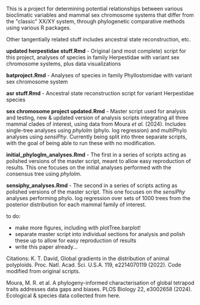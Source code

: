 This is a project for determining potential relationships between various bioclimatic variables and mammal sex chromosome systems that differ from the "classic" XX/XY system, through phylogenetic comparative methods using various R packages.

Other tangentially related stuff includes ancestral state reconstruction, etc.

**updated herpestidae stuff.Rmd** - Original (and most complete) script for this project, analyses of species in family Herpestidae with variant sex chromosome systems, plus data visualizations

**batproject.Rmd** - Analyses of species in family Phyllostomidae with variant sex chromosome system

**asr stuff.Rmd** - Ancestral state reconstruction script for variant Herpestidae species

**sex chromosome project updated.Rmd** - Master script used for analysis and testing, new & updated version of analysis scripts integrating all three mammal clades of interest, using data from Moura _et al._ (2024). Includes single-tree analyses using _phylolm_ (phylo. log regression) and multiPhylo analyses using _sensiPhy_. Currently being split into three separate scripts, with the goal of being able to run these with no modification.

**initial_phyloglm_analyses.Rmd** - The first in a series of scripts acting as polished versions of the master script, meant to allow easy reproduction of results. This one focuses on the initial analyses performed with the consensus tree using _phylolm_.

**sensiphy_analyses.Rmd** - The second in a series of scripts acting as polished versions of the master script. This one focuses on the _sensiPhy_ analyses performing phylo. log regression over sets of 1000 trees from the posterior distribution for each mammal family of interest.

to do: 
- make more figures, including with plotTree.barplot!
- separate master script into individual sections for analysis and polish these up to allow for easy reproduction of results
- write this paper already...

Citations:
K. T. David, Global gradients in the distribution of animal polyploids. Proc. Natl. Acad. Sci. U.S.A. 119, e2214070119 (2022). Code modified from original scripts.

Moura, M. R. et al. A phylogeny-informed characterisation of global tetrapod traits addresses data gaps and biases. PLOS Biology 22, e3002658 (2024). Ecological & species data collected from here.


